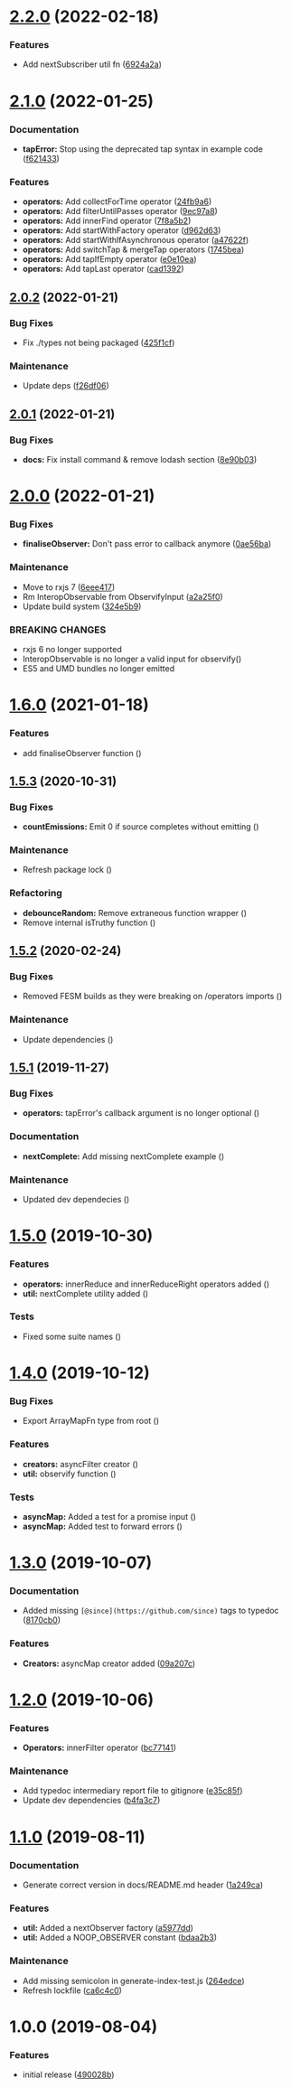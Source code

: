 # [2.2.0](https://github.com/Alorel/rxutils/compare/2.1.0...2.2.0) (2022-02-18)


### Features

* Add nextSubscriber util fn ([6924a2a](https://github.com/Alorel/rxutils/commit/6924a2a3483c01e03be06577c56d0a2614ad109a))

# [2.1.0](https://github.com/Alorel/rxutils/compare/2.0.2...2.1.0) (2022-01-25)


### Documentation

* **tapError:** Stop using the deprecated tap syntax in example code ([f621433](https://github.com/Alorel/rxutils/commit/f6214335e449029143c433e7239557e5e46443a0))


### Features

* **operators:** Add collectForTime operator ([24fb9a6](https://github.com/Alorel/rxutils/commit/24fb9a656c0a51404ea4d6628df698f646e7ce62))
* **operators:** Add filterUntilPasses operator ([9ec97a8](https://github.com/Alorel/rxutils/commit/9ec97a882f76e47900345aa79cad06d263d1c154))
* **operators:** Add innerFind operator ([7f8a5b2](https://github.com/Alorel/rxutils/commit/7f8a5b2b792c30d257078983c1dfc6b7208ea61b))
* **operators:** Add startWithFactory operator ([d962d63](https://github.com/Alorel/rxutils/commit/d962d63668e5e6d6e9f8e8f7175fbe920d336781))
* **operators:** Add startWithIfAsynchronous operator ([a47622f](https://github.com/Alorel/rxutils/commit/a47622f23a9f4ef61bfc1a21eca64f75276d946a))
* **operators:** Add switchTap & mergeTap operators ([1745bea](https://github.com/Alorel/rxutils/commit/1745bea8dd0a45c7c0be6f0aa17dfa4a9968462c))
* **operators:** Add tapIfEmpty operator ([e0e10ea](https://github.com/Alorel/rxutils/commit/e0e10eacd41999b29a018504a7319ab034639ac1))
* **operators:** Add tapLast operator ([cad1392](https://github.com/Alorel/rxutils/commit/cad139232ee4f3701de3e2fdd925bd4bf8a2382c))

## [2.0.2](https://github.com/Alorel/rxutils/compare/2.0.1...2.0.2) (2022-01-21)


### Bug Fixes

* Fix ./types not being packaged ([425f1cf](https://github.com/Alorel/rxutils/commit/425f1cfdae1ea6c8040fdd1f2731c2cea6bb519f))


### Maintenance

* Update deps ([f26df06](https://github.com/Alorel/rxutils/commit/f26df068b5f919f1c29113e1772843eb9899c885))

## [2.0.1](https://github.com/Alorel/rxutils/compare/2.0.0...2.0.1) (2022-01-21)


### Bug Fixes

* **docs:** Fix install command & remove lodash section ([8e90b03](https://github.com/Alorel/rxutils/commit/8e90b03a1b7edf6d6afd709dcb72e380e4fed211))

# [2.0.0](https://github.com/Alorel/rxutils/compare/1.6.0...2.0.0) (2022-01-21)


### Bug Fixes

* **finaliseObserver:** Don't pass error to callback anymore ([0ae56ba](https://github.com/Alorel/rxutils/commit/0ae56bab85d16e8a58353603cc011fdae649edd4))


### Maintenance

* Move to rxjs 7 ([6eee417](https://github.com/Alorel/rxutils/commit/6eee417cb956e1a7b94250bc8737e8902431f6be))
* Rm InteropObservable from ObservifyInput ([a2a25f0](https://github.com/Alorel/rxutils/commit/a2a25f0926dac73e53fcfe0fd255362d999ae1e0))
* Update build system ([324e5b9](https://github.com/Alorel/rxutils/commit/324e5b965d6d6a2e12dc1fd9fb4d7c401c62e42d))


### BREAKING CHANGES

* rxjs 6 no longer supported
* InteropObservable is no longer a valid input for observify()
* ES5 and UMD bundles no longer emitted

# [1.6.0](https://github.com/Alorel/rxutils/compare/1.5.3...1.6.0) (2021-01-18)


### Features

* add finaliseObserver function ([](https://github.com/Alorel/rxutils/commit/3fadbc6))

## [1.5.3](https://github.com/Alorel/rxutils/compare/1.5.2...1.5.3) (2020-10-31)


### Bug Fixes

* **countEmissions:** Emit 0 if source completes without emitting ([](https://github.com/Alorel/rxutils/commit/5bc00f8))


### Maintenance

* Refresh package lock ([](https://github.com/Alorel/rxutils/commit/6c0137e))


### Refactoring

* **debounceRandom:** Remove extraneous function wrapper ([](https://github.com/Alorel/rxutils/commit/b6df7ef))
* Remove internal isTruthy function ([](https://github.com/Alorel/rxutils/commit/e4a55b9))

## [1.5.2](https://github.com/Alorel/rxutils/compare/1.5.1...1.5.2) (2020-02-24)


### Bug Fixes

* Removed FESM builds as they were breaking on /operators imports ([](https://github.com/Alorel/rxutils/commit/47a15e4))


### Maintenance

* Update dependencies ([](https://github.com/Alorel/rxutils/commit/c21d2f7))

## [1.5.1](https://github.com/Alorel/rxutils/compare/1.5.0...1.5.1) (2019-11-27)


### Bug Fixes

* **operators:** tapError's callback argument is no longer optional ([](https://github.com/Alorel/rxutils/commit/8c9d510))


### Documentation

* **nextComplete:** Add missing nextComplete example ([](https://github.com/Alorel/rxutils/commit/599c09b))


### Maintenance

* Updated dev dependecies ([](https://github.com/Alorel/rxutils/commit/c49eecf))

# [1.5.0](https://github.com/Alorel/rxutils/compare/1.4.0...1.5.0) (2019-10-30)


### Features

* **operators:** innerReduce and innerReduceRight operators added ([](https://github.com/Alorel/rxutils/commit/5f6147e))
* **util:** nextComplete utility added ([](https://github.com/Alorel/rxutils/commit/37f00a0))


### Tests

* Fixed some suite names ([](https://github.com/Alorel/rxutils/commit/5c52dff))

# [1.4.0](https://github.com/Alorel/rxutils/compare/1.3.0...1.4.0) (2019-10-12)


### Bug Fixes

* Export ArrayMapFn type from root ([](https://github.com/Alorel/rxutils/commit/f41b351))


### Features

* **creators:** asyncFilter creator ([](https://github.com/Alorel/rxutils/commit/3976251))
* **util:** observify function ([](https://github.com/Alorel/rxutils/commit/267212b))


### Tests

* **asyncMap:** Added a test for a promise input ([](https://github.com/Alorel/rxutils/commit/771c484))
* **asyncMap:** Added test to forward errors ([](https://github.com/Alorel/rxutils/commit/14b60f9))

# [1.3.0](https://github.com/Alorel/rxutils/compare/1.2.0...1.3.0) (2019-10-07)


### Documentation

* Added missing `[@since](https://github.com/since)` tags to typedoc ([8170cb0](https://github.com/Alorel/rxutils/commit/8170cb0))


### Features

* **Creators:** asyncMap creator added ([09a207c](https://github.com/Alorel/rxutils/commit/09a207c))

# [1.2.0](https://github.com/Alorel/rxutils/compare/1.1.0...1.2.0) (2019-10-06)


### Features

* **Operators:** innerFilter operator ([bc77141](https://github.com/Alorel/rxutils/commit/bc77141))


### Maintenance

* Add typedoc intermediary report file to gitignore ([e35c85f](https://github.com/Alorel/rxutils/commit/e35c85f))
* Update dev dependencies ([b4fa3c7](https://github.com/Alorel/rxutils/commit/b4fa3c7))

# [1.1.0](https://github.com/Alorel/rxutils/compare/1.0.0...1.1.0) (2019-08-11)


### Documentation

* Generate correct version in docs/README.md header ([1a249ca](https://github.com/Alorel/rxutils/commit/1a249ca))


### Features

* **util:** Added a nextObserver factory ([a5977dd](https://github.com/Alorel/rxutils/commit/a5977dd))
* **util:** Added a NOOP_OBSERVER constant ([bdaa2b3](https://github.com/Alorel/rxutils/commit/bdaa2b3))


### Maintenance

* Add missing semicolon in generate-index-test.js ([264edce](https://github.com/Alorel/rxutils/commit/264edce))
* Refresh lockfile ([ca6c4c0](https://github.com/Alorel/rxutils/commit/ca6c4c0))

# 1.0.0 (2019-08-04)


### Features

* initial release ([490028b](https://github.com/Alorel/rxutils/commit/490028b))
